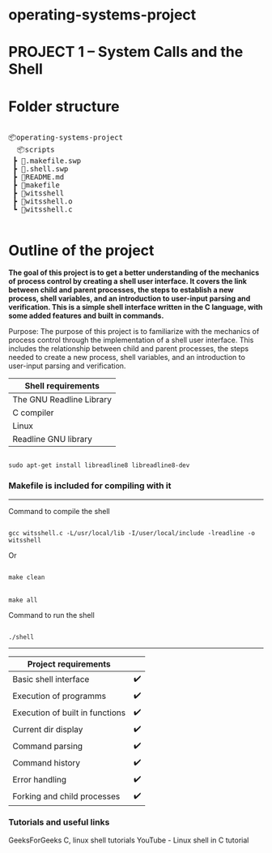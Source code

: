 # operating-systems-project

# PROJECT 1 – System Calls and the Shell

# Folder structure


<pre>

📦operating-systems-project
  📦scripts
 ┣ 📜.makefile.swp
 ┣ 📜.shell.swp
 ┣ 📜README.md
 ┣ 📜makefile
 ┣ 📜witsshell
 ┣ 📜witsshell.o
 ┗ 📜witsshell.c

</pre>

# Outline of the project

<b>The goal of this project is to get a better understanding of the mechanics of process control by creating a shell user interface. It covers the link between child and parent processes, the steps to establish a new process, shell variables, and an introduction to user-input parsing and verification. This is a simple shell interface written in the C language, with some added features and built in commands.  </b>

Purpose: The purpose of this project is to familiarize with the mechanics of process control through the implementation of a shell user interface. This includes the relationship between child and parent processes, the steps needed to create a new process, shell variables, and an introduction to user-input parsing and verification.

| Shell requirements       |
| ------------------------ |
| The GNU Readline Library |
| C compiler               |
| Linux                    |
| Readline GNU library     |

<code>
sudo apt-get install libreadline8 libreadline8-dev
</code>

<h3>Makefile is included for compiling with it</h3>

---

Command to compile the shell

<code>
gcc witsshell.c -L/usr/local/lib -I/user/local/include -lreadline -o witsshell
</code>

Or


<code>
make clean
</code>
<br/>
<code>
make all
</code>


Command to run the shell

<code>
./shell
</code>

---

| Project requirements            |     |
| ------------------------------- | --- |
| Basic shell interface           | ✔️  |
| Execution of programms          | ✔️  |
| Execution of built in functions | ✔️  |
| Current dir display             | ✔️  |
| Command parsing                 | ✔️  |
| Command history                 | ✔️  |
| Error handling                  | ✔️  |
| Forking and child processes     | ✔️  |

<h3>Tutorials and useful links</h3>

GeeksForGeeks C, linux shell tutorials
YouTube - Linux shell in C tutorial
